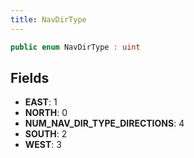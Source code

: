 ```yaml
---
title: NavDirType
---
```


```csharp
public enum NavDirType : uint
```

## Fields

- **EAST**: 1
- **NORTH**: 0
- **NUM_NAV_DIR_TYPE_DIRECTIONS**: 4
- **SOUTH**: 2
- **WEST**: 3

